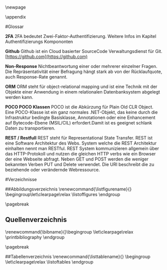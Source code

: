 \newpage

\appendix

#Glossar

__2FA__
2FA bedeutet Zwei-Faktor-Authentifizierung. Weitere Infos im Kapitel Authentifizierungs Kompononten

__Github__
Github ist ein Cloud basierter SourceCode Verwaltungsdienst für Git.
[https://github.com](https://github.com)

__Non-Response__
Nichtbeantwortung einer oder mehrerer einzelner Fragen. Die Repräsentativität einer Befragung hängt stark ab von der Rücklaufquote, auch Response-Rate genannt.

__ORM__
ORM steht für object-relational mapping und ist eine Technik mit der Objekte einer Anwendung in einem relationalen Datenbanksystem abgelegt werden kann.

__POCO POCO Klassen__
POCO ist die Abkürzung für Plain Old CLR Object. Eine POCO-Klasse ist ein ganz normales .NET-Objekt, das keine durch die Infrastruktur bedingte Basisklasse, Annotationen oder eine Enhancement auf Bytecode-Ebene (MSIL/CIL) erfordert.Damit ist es geeignet schlank Daten zu transportieren.

__REST / Restfull__
REST steht für Representational  State Transfer. REST ist eine Software Architektur des Webs. System welche die REST Architektur einhalten nennt man RESTful. REST System kommunizieren allgemein über das HTTP-Protokoll und nutzen die gleichen HTTP verbs wie ein Browser der eine Webseite abfragt. Neben GET und POST werden die weniger bekannten Verben PUT und Delete verwendet. Die URI beschreibt die zu beziehende oder verändernde Webressource.


#Verzeichnisse


##Abbildungsverzeichnis
\renewcommand{\listfigurename}{} \begingroup\let\clearpage\relax
\listoffigures
\endgroup

\pagebreak

## Quellenverzeichnis
\renewcommand{\bibname}{}\begingroup \let\clearpage\relax
\printbibliography
\endgroup

\pagebreak

##Tabellenverzeichnis
\renewcommand{\listtablename}{} \begingroup \let\clearpage\relax
\listoftables
\endgroup

